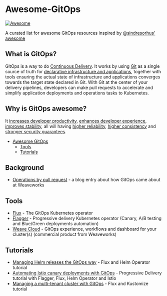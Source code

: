 # Awesome-GitOps

[![Awesome](https://awesome.re/badge.svg)](https://awesome.re)

A curated list for awesome GitOps resources inspired by [@sindresorhus' awesome](https://github.com/sindresorhus/awesome)

## What is GitOps?

GitOps is a way to do [Continuous Delivery](https://en.wikipedia.org/wiki/Continuous_delivery). It works by using [Git](https://git-scm.com/) as a single source of truth for [declarative infrastructure and applications](https://en.wikipedia.org/wiki/Infrastructure_as_code), together with tools ensuring the actual state of infrastructure and applications converges towards the target state declared in Git. With Git at the center of your delivery pipelines, developers can make pull requests to accelerate and simplify application deployments and operations tasks to Kubernetes.

## Why is GitOps awesome?

It [increases developer productivity](https://www.weave.works/technologies/gitops/#key-benefits), [enhances developer experience](https://www.weave.works/technologies/gitops/#key-benefits), [improves stability](https://www.weave.works/technologies/gitops/#key-benefits), all will having [higher reliability](https://www.weave.works/technologies/gitops/#key-benefits), [higher consistency](https://www.weave.works/technologies/gitops/#key-benefits) and [stronger security guarantees](https://www.weave.works/technologies/gitops/#key-benefits).

- [Awesome GitOps](#awesome-gitops)
	- [Tools](#tools)
	- [Tutorials](#tutorials)

## Background
* [Operations by pull request](https://www.weave.works/blog/gitops-operations-by-pull-request) - a blog entry about how GitOps came about at Weaveworks

## Tools

* [Flux](https://github.com/weaveworks/flux) - The GitOps Kubernetes operator
* [Flagger](https://github.com/weaveworks/flagger) - Progressive delivery Kubernetes operator (Canary, A/B testing and Blue/Green deployments automation)
* [Weave Cloud](https://www.weave.works/product/cloud/) - GitOps experience, workflows and dashboard for your cluster(s) (commercial product from Weaveworks)

## Tutorials

* [Managing Helm releases the GitOps way](https://github.com/fluxcd/helm-operator-get-started) - Flux and Helm Operator tutorial
* [Automating Istio canary deployments with GitOps](https://github.com/stefanprodan/gitops-istio) - Progressive Delivery tutorial with Flagger, Flux, Helm Operator and Istio
* [Managing a multi-tenant cluster with GitOps](https://github.com/stefanprodan/fluxcd-multi-tenancy) - Flux and Kustomize tutorial
